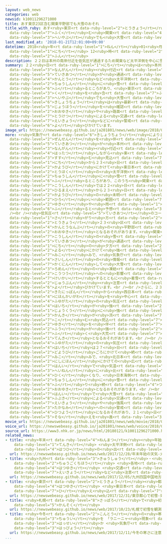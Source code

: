 ```yaml
---
layout: web_news
categories: web
newsid: k10011296271000
title: あす東京23区含む関東平野部でも大雪のおそれ
title_with_ruby: あす<ruby>東京<rt data-ruby-level="2">とうきょう</rt></ruby>23<ruby>区<rt data-ruby-level="3">く</rt></ruby><ruby>含<rt
  data-ruby-level="7">ふく</rt></ruby>む<ruby>関東<rt data-ruby-level="4">かんとう</rt></ruby><ruby>平野部<rt
  data-ruby-level="3">へいやぶ</rt></ruby>でも<ruby>大雪<rt data-ruby-level="2">おおゆき</rt></ruby>のおそれ
last_modified_at: '2018-01-21T12:01:00+09:00'
datetime: 2018<ruby>年<rt data-ruby-level="1">ねん</rt></ruby>01<ruby>月<rt data-ruby-level="1">がつ</rt></ruby>21<ruby>日<rt
  data-ruby-level="1">にち</rt></ruby> 12<ruby>時<rt data-ruby-level="2">じ</rt></ruby>01<ruby>分<rt
  data-ruby-level="2">ふん</rt></ruby>
description: ２２日は本州の南岸付近を低気圧が通過するため関東など太平洋側を中心に雪が降るところがあり、東京２３区を含む平野部でも大雪となるおそれがあります。気象庁は最新の情報を確認し大雪や路面の凍結による交通への影響などに警戒するよう呼びかけています。
summary: ２２<ruby>日<rt data-ruby-level="1">にち</rt></ruby>は<ruby>本州<rt data-ruby-level="3">ほんしゅう</rt></ruby>の<ruby>南岸<rt
  data-ruby-level="3">なんがん</rt></ruby><ruby>付近<rt data-ruby-level="4">ふきん</rt></ruby>を<ruby>低気圧<rt
  data-ruby-level="5">ていきあつ</rt></ruby>が<ruby>通過<rt data-ruby-level="5">つうか</rt></ruby>するため<ruby>関東<rt
  data-ruby-level="4">かんとう</rt></ruby>など<ruby>太平洋側<rt data-ruby-level="4">たいへいようがわ</rt></ruby>を<ruby>中心<rt
  data-ruby-level="2">ちゅうしん</rt></ruby>に<ruby>雪<rt data-ruby-level="2">ゆき</rt></ruby>が<ruby>降<rt
  data-ruby-level="6">ふ</rt></ruby>るところがあり、<ruby>東京<rt data-ruby-level="2">とうきょう</rt></ruby>２３<ruby>区<rt
  data-ruby-level="3">く</rt></ruby>を<ruby>含<rt data-ruby-level="7">ふく</rt></ruby>む<ruby>平野部<rt
  data-ruby-level="3">へいやぶ</rt></ruby>でも<ruby>大雪<rt data-ruby-level="2">おおゆき</rt></ruby>となるおそれがあります。<ruby>気象庁<rt
  data-ruby-level="6">きしょうちょう</rt></ruby>は<ruby>最新<rt data-ruby-level="4">さいしん</rt></ruby>の<ruby>情報<rt
  data-ruby-level="5">じょうほう</rt></ruby>を<ruby>確認<rt data-ruby-level="7">かくにん</rt></ruby>し<ruby>大雪<rt
  data-ruby-level="2">おおゆき</rt></ruby>や<ruby>路面<rt data-ruby-level="3">ろめん</rt></ruby>の<ruby>凍結<rt
  data-ruby-level="7">とうけつ</rt></ruby>による<ruby>交通<rt data-ruby-level="2">こうつう</rt></ruby>への<ruby>影響<rt
  data-ruby-level="7">えいきょう</rt></ruby>などに<ruby>警戒<rt data-ruby-level="7">けいかい</rt></ruby>するよう<ruby>呼<rt
  data-ruby-level="6">よ</rt></ruby>びかけています。
image_url: https://newswebeasy.github.io/ja201801/news/web/image/2018/01/21/K10011296271_1801211209_1801211211_01_03.jpg
more: <ruby>気象庁<rt data-ruby-level="6">きしょうちょう</rt></ruby>によりますと、２２<ruby>日<rt data-ruby-level="1">にち</rt></ruby>は<ruby>前線<rt
  data-ruby-level="2">ぜんせん</rt></ruby>を<ruby>伴<rt data-ruby-level="7">ともな</rt></ruby>った<ruby>低気圧<rt
  data-ruby-level="5">ていきあつ</rt></ruby>が<ruby>本州<rt data-ruby-level="3">ほんしゅう</rt></ruby>の<ruby>南岸<rt
  data-ruby-level="3">なんがん</rt></ruby><ruby>付近<rt data-ruby-level="4">ふきん</rt></ruby>を<ruby>発達<rt
  data-ruby-level="4">はったつ</rt></ruby>しながら<ruby>東<rt data-ruby-level="2">ひがし</rt></ruby>へ<ruby>進<rt
  data-ruby-level="3">すす</rt></ruby>む<ruby>見込<rt data-ruby-level="7">みこ</rt></ruby>みです。このため、２２<ruby>日<rt
  data-ruby-level="1">にち</rt></ruby>から２３<ruby>日<rt data-ruby-level="1">にち</rt></ruby><ruby>火曜日<rt
  data-ruby-level="2">かようび</rt></ruby>にかけて<ruby>東日本<rt data-ruby-level="2">ひがしにほん</rt></ruby>や<ruby>東北<rt
  data-ruby-level="2">とうほく</rt></ruby>の<ruby>太平洋側<rt data-ruby-level="4">たいへいようがわ</rt></ruby>を<ruby>中心<rt
  data-ruby-level="2">ちゅうしん</rt></ruby>に<ruby>雪<rt data-ruby-level="2">ゆき</rt></ruby>が<ruby>降<rt
  data-ruby-level="6">ふ</rt></ruby>るところがあり、このうち<ruby>関東<rt data-ruby-level="4">かんとう</rt></ruby><ruby>甲信<rt
  data-ruby-level="7">こうしん</rt></ruby>では２２<ruby>日<rt data-ruby-level="1">にち</rt></ruby>の<ruby>昼前<rt
  data-ruby-level="2">ひるまえ</rt></ruby>から２３<ruby>日<rt data-ruby-level="1">にち</rt></ruby><ruby>火曜日<rt
  data-ruby-level="2">かようび</rt></ruby>の<ruby>未明<rt data-ruby-level="4">みめい</rt></ruby>にかけて<ruby>広<rt
  data-ruby-level="2">ひろ</rt></ruby>い<ruby>範囲<rt data-ruby-level="7">はんい</rt></ruby>で<ruby>雪<rt
  data-ruby-level="2">ゆき</rt></ruby>や<ruby>雨<rt data-ruby-level="1">あめ</rt></ruby>が<ruby>降<rt
  data-ruby-level="6">ふ</rt></ruby>ると<ruby>予想<rt data-ruby-level="3">よそう</rt></ruby>されています。<br
  /><br /><ruby>低気圧<rt data-ruby-level="5">ていきあつ</rt></ruby>のコースや<ruby>気温<rt data-ruby-level="3">きおん</rt></ruby>の<ruby>下<rt
  data-ruby-level="1">さ</rt></ruby>がり<ruby>方<rt data-ruby-level="2">かた</rt></ruby>などによっては、<ruby>東京<rt
  data-ruby-level="2">とうきょう</rt></ruby>２３<ruby>区<rt data-ruby-level="3">く</rt></ruby>など<ruby>関東南部<rt
  data-ruby-level="4">かんとうなんぶ</rt></ruby>の<ruby>平野部<rt data-ruby-level="3">へいやぶ</rt></ruby>でも<ruby>大雪<rt
  data-ruby-level="2">おおゆき</rt></ruby>となるおそれがあります。<ruby>関東<rt data-ruby-level="4">かんとう</rt></ruby><ruby>甲信<rt
  data-ruby-level="7">こうしん</rt></ruby>の<ruby>雪<rt data-ruby-level="2">ゆき</rt></ruby>は<ruby>低気圧<rt
  data-ruby-level="5">ていきあつ</rt></ruby>が<ruby>通過<rt data-ruby-level="5">つうか</rt></ruby>する２２<ruby>日<rt
  data-ruby-level="1">にち</rt></ruby>の<ruby>夕方<rt data-ruby-level="2">ゆうがた</rt></ruby>から<ruby>夜<rt
  data-ruby-level="2">よる</rt></ruby>にかけて<ruby>強<rt data-ruby-level="2">つよ</rt></ruby>まる<ruby>見込<rt
  data-ruby-level="7">みこ</rt></ruby>みで、<ruby>気象庁<rt data-ruby-level="6">きしょうちょう</rt></ruby>は<ruby>最新<rt
  data-ruby-level="4">さいしん</rt></ruby>の<ruby>情報<rt data-ruby-level="5">じょうほう</rt></ruby>を<ruby>確認<rt
  data-ruby-level="7">かくにん</rt></ruby>して<ruby>大雪<rt data-ruby-level="2">おおゆき</rt></ruby>や<ruby>路面<rt
  data-ruby-level="3">ろめん</rt></ruby>の<ruby>凍結<rt data-ruby-level="7">とうけつ</rt></ruby>による<ruby>交通<rt
  data-ruby-level="2">こうつう</rt></ruby>への<ruby>影響<rt data-ruby-level="7">えいきょう</rt></ruby>に<ruby>警戒<rt
  data-ruby-level="7">けいかい</rt></ruby>するとともに<ruby>着雪<rt data-ruby-level="3">ちゃくせつ</rt></ruby>やなだれにも<ruby>十分<rt
  data-ruby-level="2">じゅうぶん</rt></ruby><ruby>注意<rt data-ruby-level="3">ちゅうい</rt></ruby>するよう<ruby>呼<rt
  data-ruby-level="6">よ</rt></ruby>びかけています。<br /><br />さらに、２３<ruby>日<rt data-ruby-level="1">にち</rt></ruby>ごろからは<ruby>北日本<rt
  data-ruby-level="2">きたにっぽん</rt></ruby>から<ruby>西日本<rt data-ruby-level="2">にしにほん</rt></ruby>の<ruby>日本海側<rt
  data-ruby-level="4">にほんかいがわ</rt></ruby>を<ruby>中心<rt data-ruby-level="2">ちゅうしん</rt></ruby>に<ruby>冬型<rt
  data-ruby-level="4">ふゆがた</rt></ruby>の<ruby>気圧<rt data-ruby-level="5">きあつ</rt></ruby><ruby>配置<rt
  data-ruby-level="4">はいち</rt></ruby>が<ruby>強<rt data-ruby-level="2">つよ</rt></ruby>まり<ruby>上空<rt
  data-ruby-level="1">じょうくう</rt></ruby>に<ruby>強<rt data-ruby-level="2">つよ</rt></ruby>い<ruby>寒気<rt
  data-ruby-level="3">かんき</rt></ruby>が<ruby>流<rt data-ruby-level="7">なが</rt></ruby>れ<ruby>込<rt
  data-ruby-level="7">こ</rt></ruby>む<ruby>見込<rt data-ruby-level="7">みこ</rt></ruby>みで、<ruby>雪<rt
  data-ruby-level="2">ゆき</rt></ruby>を<ruby>伴<rt data-ruby-level="7">ともな</rt></ruby>って<ruby>風<rt
  data-ruby-level="2">ふう</rt></ruby>が<ruby>強<rt data-ruby-level="2">つよ</rt></ruby>く<ruby>吹<rt
  data-ruby-level="7">ふ</rt></ruby>く<ruby>大荒<rt data-ruby-level="7">おおあ</rt></ruby>れの<ruby>天気<rt
  data-ruby-level="1">てんき</rt></ruby>となるおそれがあります。<br /><br /><ruby>強<rt data-ruby-level="2">つよ</rt></ruby>い<ruby>冬型<rt
  data-ruby-level="4">ふゆがた</rt></ruby>の<ruby>気圧<rt data-ruby-level="5">きあつ</rt></ruby><ruby>配置<rt
  data-ruby-level="4">はいち</rt></ruby>は２７<ruby>日<rt data-ruby-level="1">にち</rt></ruby>の<ruby>土曜日<rt
  data-ruby-level="2">どようび</rt></ruby>ごろにかけて<ruby>続<rt data-ruby-level="4">つづ</rt></ruby>く<ruby>見込<rt
  data-ruby-level="7">みこ</rt></ruby>みで、<ruby>北日本<rt data-ruby-level="2">きたにっぽん</rt></ruby>から<ruby>西日本<rt
  data-ruby-level="2">にしにほん</rt></ruby>にかけての<ruby>広<rt data-ruby-level="2">ひろ</rt></ruby>い<ruby>範囲<rt
  data-ruby-level="7">はんい</rt></ruby>で<ruby>気温<rt data-ruby-level="3">きおん</rt></ruby>が<ruby>平年<rt
  data-ruby-level="3">へいねん</rt></ruby>に<ruby>比<rt data-ruby-level="5">くら</rt></ruby>べてかなり<ruby>低<rt
  data-ruby-level="4">ひく</rt></ruby>くなり、<ruby>日本海側<rt data-ruby-level="4">にほんかいがわ</rt></ruby>を<ruby>中心<rt
  data-ruby-level="2">ちゅうしん</rt></ruby>に<ruby>雪<rt data-ruby-level="2">ゆき</rt></ruby>が<ruby>降<rt
  data-ruby-level="6">ふ</rt></ruby>り<ruby>続<rt data-ruby-level="4">つづ</rt></ruby>いて<ruby>大雪<rt
  data-ruby-level="2">おおゆき</rt></ruby>となるおそれがあります。<br /><br /><ruby>広<rt data-ruby-level="2">ひろ</rt></ruby>い<ruby>範囲<rt
  data-ruby-level="7">はんい</rt></ruby>で<ruby>大雪<rt data-ruby-level="2">おおゆき</rt></ruby>や<ruby>吹雪<rt
  data-ruby-level="8">ふぶき</rt></ruby>による<ruby>交通<rt data-ruby-level="2">こうつう</rt></ruby>への<ruby>影響<rt
  data-ruby-level="7">えいきょう</rt></ruby>や<ruby>強風<rt data-ruby-level="2">きょうふう</rt></ruby>、<ruby>高波<rt
  data-ruby-level="3">たかなみ</rt></ruby>への<ruby>警戒<rt data-ruby-level="7">けいかい</rt></ruby>が<ruby>必要<rt
  data-ruby-level="4">ひつよう</rt></ruby>になるおそれがあり、２１<ruby>日<rt data-ruby-level="1">にち</rt></ruby>のうちに<ruby>備<rt
  data-ruby-level="5">そな</rt></ruby>えを<ruby>進<rt data-ruby-level="3">すす</rt></ruby>めてください。
movie_url: https://newswebeasy.github.io/ja201801/news/web/movie/2018/01/21/k10011296271_201801211209_201801211211.mp4
voice_url: https://newswebeasy.github.io/ja201801/news/web/voice/2018/01/21/k10011296271_201801211209_201801211211.mp3
source_url: https://www3.nhk.or.jp/news/html/20180121/k10011296271000.html
related_news:
- title: <ruby>年末<rt data-ruby-level="4">ねんまつ</rt></ruby><ruby>年始<rt data-ruby-level="3">ねんし</rt></ruby>の<ruby>天気<rt
    data-ruby-level="1">てんき</rt></ruby> <ruby>太平洋側<rt data-ruby-level="4">たいへいようがわ</rt></ruby>は<ruby>初日<rt
    data-ruby-level="4">はつひ</rt></ruby>の<ruby>出<rt data-ruby-level="4">で</rt></ruby>も
  url: https://newswebeasy.github.io/news/web/2017/12/28/年末年始の天気-太平洋側は初日の出も
- title: <ruby>九州<rt data-ruby-level="3">きゅうしゅう</rt></ruby>・<ruby>四国<rt data-ruby-level="2">しこく</rt></ruby>・<ruby>中国地方<rt
    data-ruby-level="2">ちゅうごくちほう</rt></ruby> <ruby>各地<rt data-ruby-level="4">かくち</rt></ruby>で<ruby>初雪<rt
    data-ruby-level="4">はつゆき</rt></ruby> <ruby>交通<rt data-ruby-level="2">こうつう</rt></ruby><ruby>影響<rt
    data-ruby-level="7">えいきょう</rt></ruby>など<ruby>注意<rt data-ruby-level="3">ちゅうい</rt></ruby>
  url: https://newswebeasy.github.io/news/web/2017/12/05/九州四国中国地方-各地で初雪-交通影響など注意
- title: <ruby>東京<rt data-ruby-level="2">とうきょう</rt></ruby><ruby>都心<rt data-ruby-level="3">としん</rt></ruby>で<ruby>初雪<rt
    data-ruby-level="4">はつゆき</rt></ruby> <ruby>東日本<rt data-ruby-level="2">ひがしにほん</rt></ruby>で<ruby>冷<rt
    data-ruby-level="7">ひ</rt></ruby>え<ruby>込<rt data-ruby-level="7">こ</rt></ruby>み
  url: https://newswebeasy.github.io/news/web/2017/12/31/東京都心で初雪-東日本で冷え込み
- title: <ruby>札幌<rt data-ruby-level="8">さっぽろ</rt></ruby>で<ruby>初雪<rt data-ruby-level="4">はつゆき</rt></ruby>を<ruby>観測<rt
    data-ruby-level="5">かんそく</rt></ruby>
  url: https://newswebeasy.github.io/news/web/2017/10/23/札幌で初雪を観測
- title: <ruby>今冬<rt data-ruby-level="2">こんとう</rt></ruby>の<ruby>寒<rt data-ruby-level="3">さむ</rt></ruby>さに<ruby>注意<rt
    data-ruby-level="3">ちゅうい</rt></ruby>を 「ラニーニャ<ruby>現象<rt data-ruby-level="5">げんしょう</rt></ruby>」<ruby>発生<rt
    data-ruby-level="3">はっせい</rt></ruby>か <ruby>気象庁<rt data-ruby-level="6">きしょうちょう</rt></ruby><ruby>発表<rt
    data-ruby-level="3">はっぴょう</rt></ruby>
  url: https://newswebeasy.github.io/news/web/2017/12/11/今冬の寒さに注意を-ラニーニャ現象発生か-気象庁発表
...
```

